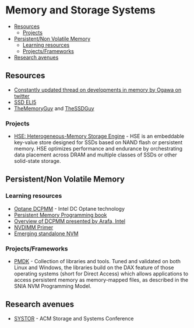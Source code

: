 # Memory and Storage Systems

- [Resources](#resources)
  - [Projects](#projects)
- [Persistent/Non Volatile Memory](#persistentnon-volatile-memory)
  - [Learning resources](#learning-resources)
  - [Projects/Frameworks](#projectsframeworks)
- [Research avenues](#research-avenues)

## Resources

- [Constantly updated thread on developments in memory by Ogawa on twitter](https://twitter.com/ogawa_tter/status/1341217903236923392)
- [SSD ELI5](https://www.youtube.com/watch?v=5f2xOxRGKqk)
- [TheMemoryGuy](https://thememoryguy.com/) and [TheSSDGuy](thessdguy.com)

### Projects

- [HSE: Heterogeneous-Memory Storage Engine](https://github.com/hse-project/hse) - HSE is an embeddable key-value store designed for SSDs based on NAND flash or persistent memory. HSE optimizes performance and endurance by orchestrating data placement across DRAM and multiple classes of SSDs or other solid-state storage.

## Persistent/Non Volatile Memory

### Learning resources

- [Optane DCPMM](https://www.intel.in/content/www/in/en/architecture-and-technology/optane-dc-persistent-memory.html) - Intel DC Optane technology
- [Persistent Memory Programming book](https://pmem.io/)
- [Overview of DCPMM presented by Arafa, Intel](https://www.youtube.com/watch?v=BShO6h8Lc1s)
- [NVDIMM Primer](https://thessdguy.com/an-nvdimm-primer-part-1-of-2/)
- [Emerging standalone NVM](https://community.arm.com/developer/research/b/articles/posts/emerging-standalone-nvm-moving-beyond-the-hype?utm_source=linkedin&utm_medium=social&utm_campaign=2019_na_na_na-&utm_term=na&utm_content=blog)

### Projects/Frameworks

- [PMDK](https://pmem.io/pmdk/) - Collection of libraries and tools. Tuned and validated on both Linux and Windows, the libraries build on the DAX feature of those operating systems (short for Direct Access) which allows applications to access persistent memory as memory-mapped files, as described in the SNIA NVM Programming Model.

## Research avenues

- [SYSTOR](https://www.systor.org/2021/) - ACM Storage and Systems Conference